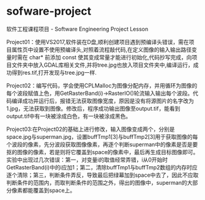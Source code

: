 # sofware-project
软件工程课程项目 - Software Engineering Project Lesson

Project01：使用VS2017,软件装在D盘,顺利创建项目遇到预编译头错误，需在项目属性页中设置不使用预编译头,对照着流程敲代码,在定义图像的输入输出路径变量时需在 char* 前添加 const 使其变成常量才能进行初始化,代码抄写完成，向项目文件夹中放入GDAL库相关文件,并将tree.jpg也放入项目文件夹中,编译运行，成功得到res.tif,打开发现与tree.jpg一样.

Project02：编写代码，学会使用CPLMalloc为图像分配内存，并用循环为图像的每个波段赋值上色，用GetRasterBand(i)->RasterIO()轮流输入输出每个波段。代码编译成功并运行后，报错无法获取图像宽度，原因是没有将源图片的名字改为1.jpg，无法获取到图像。修改后，程序成功输出图像至output.tif，能看到output.tif中有一块被涂成白色，有一块被涂成黑色。

Project03:在Project02的基础上进行修改，输入图像变成两个，分别是space.jpg与superman.jpg，设置buffTmp1[3]与buffTmp2[3]用于获取图像的每个波段的像素，先分波段获取图像像素，再逐个判断superman中的像素是否是要抠的图像的像素，若是则将它覆盖到space的像素中，最后再生成目标图像即可。实验中出现过几次错误：第一，对变量i的取值经常弄错，i从0开始时GetRasterBand(i)中的i应加1；第二，清除buffTmp1与buffTmp2数组的内存时应逐个清除；第三，判断条件弄反，导致最后把绿幕加到space中去了，因此不应取判断条件的范围内，而取判断条件的范围之外，得出的图像中，superman的大部分像素都能覆盖到space上。
